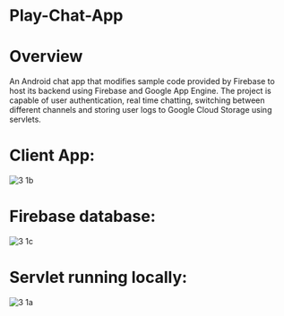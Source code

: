 # Play-Chat-App

# Overview

An Android chat app that modifies sample code provided by Firebase to host its backend using Firebase and Google App Engine. The project is capable of user authentication, real time chatting, switching between different channels and storing user logs to Google Cloud Storage using servlets.

# Client App:

![3 1b](https://cloud.githubusercontent.com/assets/15883609/21212596/38b7e898-c25c-11e6-908d-9df4d4b18931.JPG)


# Firebase database:

![3 1c](https://cloud.githubusercontent.com/assets/15883609/21212619/760746ee-c25c-11e6-9bf7-b8f90bb5760a.JPG)


# Servlet running locally:

![3 1a](https://cloud.githubusercontent.com/assets/15883609/21212595/32550b84-c25c-11e6-9bfa-2eb64ef5ae11.JPG)




